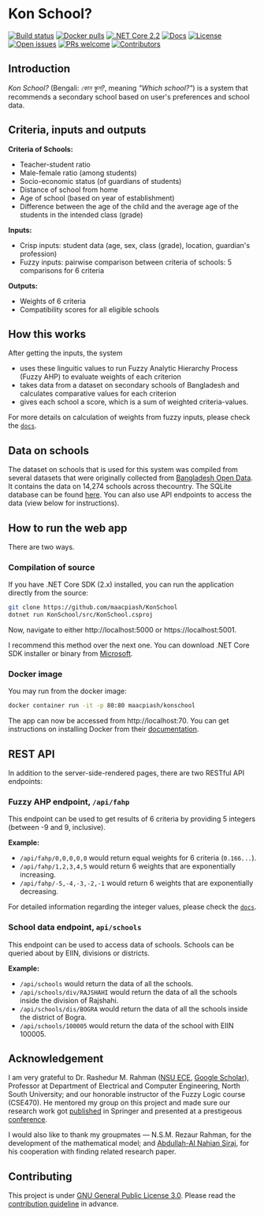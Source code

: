 # Kon School?

[![Build status](https://ci.appveyor.com/api/projects/status/bsmib72le6n8pc1u?svg=true)](https://ci.appveyor.com/project/maacpiash/konschool)
[![Docker pulls](https://img.shields.io/docker/pulls/maacpiash/konschool.svg)](https://hub.docker.com/r/maacpiash/konschool)
[![.NET Core 2.2](https://img.shields.io/badge/Core-v2.2-692079.svg?logo=.net)](https://github.com/maacpiash/KonSchool/blob/master/src/KonSchool.csproj#L4)
[![Docs](https://inch-ci.org/github/maacpiash/konschool.svg?branch=master)](https://github.com/maacpiash/KonSchool/blob/master/docs)
[![License](https://img.shields.io/github/license/maacpiash/KonSchool.svg)](https://github.com/maacpiash/KonSchool/blob/master/LICENSE)
[![Open issues](https://img.shields.io/github/issues/maacpiash/KonSchool.svg)](https://github.com/maacpiash/KonSchool/issues)
[![PRs welcome](https://img.shields.io/badge/PRs-welcome-brightgreen.svg?style=round-square)](https://github.com/maacpiash/KonSchool/pulls)
[![Contributors](https://img.shields.io/github/contributors/maacpiash/KonSchool.svg)](https://github.com/maacpiash/KonSchool/graphs/contributors)

## Introduction

*Kon School?* (Bengali: *কোন স্কুল?*, meaning *"Which school?"*) is a system that recommends a secondary school based on user's preferences and school data.

## Criteria, inputs and outputs

**Criteria of Schools:**

- Teacher-student ratio
- Male-female ratio (among students)
- Socio-economic status (of guardians of students)
- Distance of school from home
- Age of school (based on year of establishment)
- Difference between the age of the child and the average age of the students in the intended class (grade)

**Inputs:**

- Crisp inputs: student data (age, sex, class (grade), location, guardian's profession)
- Fuzzy inputs: pairwise comparison between criteria of schools: 5 comparisons for 6 criteria

**Outputs:**

- Weights of 6 criteria
- Compatibility scores for all eligible schools

## How this works

After getting the inputs, the system

- uses these linguitic values to run Fuzzy Analytic Hierarchy Process (Fuzzy AHP) to evaluate weights of each criterion
- takes data from a dataset on secondary schools of Bangladesh and calculates comparative values for each criterion
- gives each school a score, which is a sum of weighted criteria-values.

For more details on calculation of weights from fuzzy inputs, please check the [`docs`](https://github.com/maacpiash/KonSchool/tree/master/src).

## Data on schools

The dataset on schools that is used for this system was compiled from several datasets that were originally collected from [Bangladesh Open Data](http://data.gov.bd/dataset). It contains the data on 14,274 schools across thecountry. The SQLite database can be found [here](https://drive.google.com/open?id=1_MZnVRHl0ZLHEMab7lBhpUvuS3yaLoPZ). You can also use API endpoints to access the data (view below for instructions).

## How to run the web app

There are two ways.

### Compilation of source

If you have .NET Core SDK (2.x) installed, you can run the application directly from the source:

```bash
git clone https://github.com/maacpiash/KonSchool
dotnet run KonSchool/src/KonSchool.csproj
```

Now, navigate to either http://localhost:5000 or https://localhost:5001.

I recommend this method over the next one. You can download .NET Core SDK installer or binary from [Microsoft](https://dot.net/get-core).

### Docker image

You may run from the docker image:

```bash
docker container run -it -p 80:80 maacpiash/konschool
```

The app can now be accessed from http://localhost:70.
You can get instructions on installing Docker from their [documentation](https://docs.docker.com/install/).

## REST API

In addition to the server-side-rendered pages, there are two RESTful API endpoints:

### Fuzzy AHP endpoint, `/api/fahp`

This endpoint can be used to get results of 6 criteria by providing 5 integers (between -9 and 9, inclusive).

**Example:**

- `/api/fahp/0,0,0,0,0` would return equal weights for 6 criteria (`0.166...`).
- `/api/fahp/1,2,3,4,5` would return 6 weights that are exponentially increasing.
- `/api/fahp/-5,-4,-3,-2,-1` would return 6 weights that are exponentially decreasing.

For detailed information regarding the integer values, please check the [`docs`](https://github.com/maacpiash/KonSchool/tree/master/src).

### School data endpoint, `api/schools`

This endpoint can be used to access data of schools. Schools can be queried about by EIIN, divisions or districts.

**Example:**

- `/api/schools` would return the data of all the schools.
- `/api/schools/div/RAJSHAHI` would return the data of all the schools inside the division of Rajshahi.
- `/api/schools/dis/BOGRA` would return the data of all the schools inside the district of Bogra.
- `/api/schools/100005` would return the data of the school with EIIN 100005.

## Acknowledgement

I am very grateful to Dr. Rashedur M. Rahman ([NSU ECE](http://ece.northsouth.edu/people/rashedur-rahman/), [Google Scholar](https://scholar.google.ca/citations?user=L9S6rlUAAAAJ)), Professor at Department of Electrical and Computer Engineering, North South University; and our honorable instructor of the Fuzzy Logic course (CSE470). He mentored my group on this project and made sure our research work got [published](https://link.springer.com/chapter/10.1007/978-3-319-98678-4_29) in Springer and presented at a prestigeous [conference](https://missi.pwr.edu.pl/2018/).<p>I would also like to thank my groupmates — N.S.M. Rezaur Rahman, for the development of the mathematical model; and [Abdullah-Al Nahian Siraj](https://github.com/Nahian-Siraj), for his cooperation with finding related research paper.</p>

## Contributing

This project is under [GNU General Public License 3.0](https://github.com/maacpiash/KonSchool/blob/master/LICENSE). Please read the [contribution guideline](https://github.com/maacpiash/KonSchool/blob/master/CONTRIBUTING.md) in advance.
